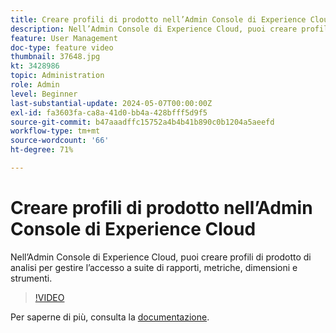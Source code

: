 ```yaml
---
title: Creare profili di prodotto nell’Admin Console di Experience Cloud
description: Nell’Admin Console di Experience Cloud, puoi creare profili di prodotto di analisi per gestire l’accesso a suite di rapporti, metriche, dimensioni e strumenti.
feature: User Management
doc-type: feature video
thumbnail: 37648.jpg
kt: 3428986
topic: Administration
role: Admin
level: Beginner
last-substantial-update: 2024-05-07T00:00:00Z
exl-id: fa3603fa-ca8a-41d0-bb4a-428bfff5d9f5
source-git-commit: b47aaadffc15752a4b4b41b890c0b1204a5aeefd
workflow-type: tm+mt
source-wordcount: '66'
ht-degree: 71%

---
```


# Creare profili di prodotto nell’Admin Console di Experience Cloud

Nell’Admin Console di Experience Cloud, puoi creare profili di prodotto di analisi per gestire l’accesso a suite di rapporti, metriche, dimensioni e strumenti.

>[!VIDEO](https://video.tv.adobe.com/v/3428986/?learn=on)

Per saperne di più, consulta la [documentazione](https://experienceleague.adobe.com/it/docs/analytics/admin/admin-console/permissions/product-profile).
